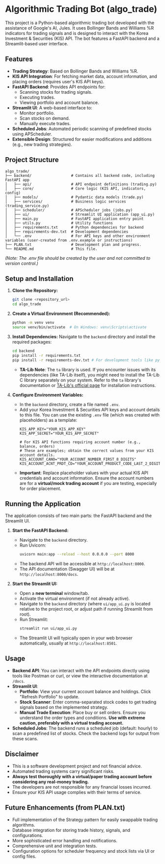 # Algorithmic Trading Bot (algo_trade)

This project is a Python-based algorithmic trading bot developed with the assistance of Google's AI, Jules.
It uses Bollinger Bands and Williams %R indicators for trading signals and is designed to interact with the Korea Investment & Securities (KIS) API. The bot features a FastAPI backend and a Streamlit-based user interface.

## Features

*   **Trading Strategy**: Based on Bollinger Bands and Williams %R.
*   **KIS API Integration**: For fetching market data, account information, and placing orders (requires user's KIS API keys).
*   **FastAPI Backend**: Provides API endpoints for:
    *   Scanning stocks for trading signals.
    *   Executing trades.
    *   Viewing portfolio and account balance.
*   **Streamlit UI**: A web-based interface to:
    *   Monitor portfolio.
    *   Scan stocks on demand.
    *   Manually execute trades.
*   **Scheduled Jobs**: Automated periodic scanning of predefined stocks using APScheduler.
*   **Extensible Design**: Structured for easier modifications and additions (e.g., new trading strategies).

## Project Structure

```
algo_trade/
├── backend/                  # Contains all backend code, including FastAPI app
│   ├── api/                  # API endpoint definitions (trading.py)
│   ├── core/                 # Core logic (KIS API, indicators, config)
│   ├── models/               # Pydantic data models (trade.py)
│   ├── services/             # Business logic services (trading_service.py)
│   ├── scheduler/            # APScheduler jobs (jobs.py)
│   ├── ui/                   # Streamlit UI application (app_ui.py)
│   ├── main.py               # FastAPI application entry point
│   ├── utils.py              # Utility functions
│   ├── requirements.txt      # Python dependencies for backend
│   ├── requirements-dev.txt  # Development dependencies
│   └── .env                  # For API keys and other environment variables (user-created from .env.example or instructions)
├── PLAN.txt                  # Development plan and progress.
└── README.md                 # This file.
```
*(Note: The .env file should be created by the user and not committed to version control.)*

## Setup and Installation

1.  **Clone the Repository:**
    ```bash
    git clone <repository_url>
    cd algo_trade
    ```

2.  **Create a Virtual Environment (Recommended):**
    ```bash
    python -m venv venv
    source venv/bin/activate  # On Windows: venv\Scripts\activate
    ```

3.  **Install Dependencies:**
    Navigate to the `backend` directory and install the required packages:
    ```bash
    cd backend
    pip install -r requirements.txt
    pip install -r requirements-dev.txt # For development tools like pytest
    ```
    *   **TA-Lib Note**: The `ta` library is used. If you encounter issues with its dependencies (like TA-Lib itself), you might need to install the TA-Lib C library separately on your system. Refer to the `ta` library's documentation or [TA-Lib's official page](https://ta-lib.org/hdr_dw.html) for installation instructions.

4.  **Configure Environment Variables:**
    *   In the `backend` directory, create a file named `.env`.
    *   Add your Korea Investment & Securities API keys and account details to this file. You can use the existing `.env` file (which was created with placeholders) as a template:
        ```env
        KIS_APP_KEY="YOUR_KIS_APP_KEY"
        KIS_APP_SECRET="YOUR_KIS_APP_SECRET"

        # For KIS API functions requiring account number (e.g., balance, orders)
        # These are examples; obtain the correct values from your KIS account details.
        KIS_ACCOUNT_CANO="YOUR_ACCOUNT_NUMBER_FIRST_8_DIGITS"
        KIS_ACCOUNT_ACNT_PRDT_CD="YOUR_ACCOUNT_PRODUCT_CODE_LAST_2_DIGITS"
        ```
    *   **Important**: Replace placeholder values with your actual KIS API credentials and account information. Ensure the account numbers are for a **virtual/mock trading account** if you are testing, especially for order placement.

## Running the Application

The application consists of two main parts: the FastAPI backend and the Streamlit UI.

1.  **Start the FastAPI Backend:**
    *   Navigate to the `backend` directory.
    *   Run Uvicorn:
        ```bash
        uvicorn main:app --reload --host 0.0.0.0 --port 8000
        ```
    *   The backend API will be accessible at `http://localhost:8000`.
    *   The API documentation (Swagger UI) will be at `http://localhost:8000/docs`.

2.  **Start the Streamlit UI:**
    *   Open a **new terminal** window/tab.
    *   Activate the virtual environment (if not already active).
    *   Navigate to the `backend` directory (where `ui/app_ui.py` is located relative to the project root, or adjust path if running Streamlit from root).
    *   Run Streamlit:
        ```bash
        streamlit run ui/app_ui.py
        ```
    *   The Streamlit UI will typically open in your web browser automatically, usually at `http://localhost:8501`.

## Usage

*   **Backend API**: You can interact with the API endpoints directly using tools like Postman or curl, or view the interactive documentation at `/docs`.
*   **Streamlit UI**:
    *   **Portfolio**: View your current account balance and holdings. Click "Refresh Portfolio" to update.
    *   **Stock Scanner**: Enter comma-separated stock codes to get trading signals based on the implemented strategy.
    *   **Manual Trade Execution**: Place buy or sell orders. Ensure you understand the order types and conditions. **Use with extreme caution, preferably with a virtual trading account.**
*   **Scheduled Jobs**: The backend runs a scheduled job (default: hourly) to scan a predefined list of stocks. Check the backend logs for output from these scans.

## Disclaimer

*   This is a software development project and not financial advice.
*   Automated trading systems carry significant risks.
*   **Always test thoroughly with a virtual/paper trading account before considering any real-money trading.**
*   The developers are not responsible for any financial losses incurred.
*   Ensure your KIS API usage complies with their terms of service.

## Future Enhancements (from PLAN.txt)

*   Full implementation of the Strategy pattern for easily swappable trading algorithms.
*   Database integration for storing trade history, signals, and configurations.
*   More sophisticated error handling and notifications.
*   Comprehensive unit and integration tests.
*   Configuration options for scheduler frequency and stock lists via UI or config files.
